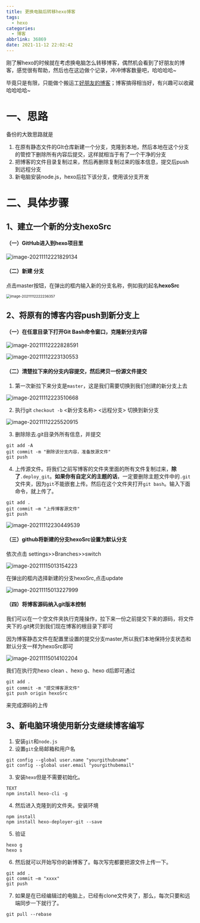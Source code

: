 ```yaml
---
title: 更换电脑后转移hexo博客
tags:
  - hexo
categories:
  - 博客
abbrlink: 36869
date: 2021-11-12 22:02:42
---
```


刚了解hexo的时候就在考虑换电脑怎么转移博客，偶然机会看到了好朋友的博客，感觉很有帮助，然后也在这边做个记录，冲冲博客数量吧，哈哈哈哈~

毕竟只是有限，只能做个搬运工[好朋友的博客](https://small-brilliant.github.io/2021/03/12/%E6%8D%A2%E7%94%B5%E8%84%91%E4%BA%86%E6%88%91%E7%9A%84Bolg%E6%80%8E%E4%B9%88%E5%8A%9E/)；博客搞得相当好，有兴趣可以收藏哈哈哈哈~

<!--more-->

# 一、思路

备份的大致思路就是

1. 在原有静态文件的GIt仓库新建一个分支，克隆到本地，然后本地在这个分支的管控下删除所有内容后提交，这样就相当于有了一个干净的分支
2. 把博客的文件目录复制过来，然后再删除复制过来的版本信息，提交后push到远程分支
3. 新电脑安装node.js，hexo后拉下该分支，使用该分支开发

# 二、具体步骤

## 1、建立一个新的分支hexoSrc

#### （一）GitHub进入到hexo项目里

![image-20211112221829134](更换电脑后转移hexo博客/image-20211112221829134.png)

#### （二）新建 分支

点击master按钮，在弹出的框内输入新的分支名称，例如我的起名**hexoSrc**

<img src="更换电脑后转移hexo博客/image-20211112222236357.png" alt="image-20211112222236357" style="zoom: 67%;" />

## 2、将原有的博客内容push到新分支上

#### （一）在任意目录下打开Git Bash命令窗口，克隆新分支内容

![image-20211112222828591](更换电脑后转移hexo博客/image-20211112222828591.png)



![image-20211112223130553](更换电脑后转移hexo博客/image-20211112223130553.png)

#### （二）清楚拉下来的分支内容提交，然后拷贝一份源文件提交 

1. 第一次新拉下来分支是`master`，这是我们需要切换到我们创建的新分支上去

![image-20211112223510668](更换电脑后转移hexo博客/image-20211112223510668.png)

2. 执行git `checkout -b` <新分支名称> <远程分支> 切换到新分支

![image-20211112225520915](更换电脑后转移hexo博客/image-20211112225520915.png)

3. 删除除去.git目录外所有信息，并提交

```
git add -A
git commit -m "删除该分支内容，准备放源文件"
git push
```

4. 上传源文件。将我们之前写博客的文件夹里面的所有文件复制过来，**除了**`.deploy_git`。**如果你有自定义的主题的话**，一定要删除主题文件中的`.git`文件夹，因为`git`不能嵌套上传。然后在这个文件夹打开`git bash`。输入下面命令，就上传了。

```
git add .
git commit –m "上传博客源文件"
git push 
```

![image-20211112230449539](更换电脑后转移hexo博客/image-20211112230449539.png)

#### （三）github将新建的分支hexoSrc设置为默认分支

依次点击 settings>>Branches>>switch

![image-20211115013154223](更换电脑后转移hexo博客/image-20211115013154223.png)

在弹出的框内选择新建的分支hexoSrc,点击update

![image-20211115013227999](更换电脑后转移hexo博客/image-20211115013227999.png)

#### （四）将博客源码纳入git版本控制

我们可以在一个空文件夹执行克隆操作，拉下来一份之前提交下来的源码，将文件夹下的.git拷贝到我们现在博客的根目录下即可

因为博客静态文件在配置里设置的提交分支master,所以我们本地保持分支状态和默认分支一样为hexoSrc即可

![image-20211115014102204](更换电脑后转移hexo博客/image-20211115014102204.png)

我们在执行完hexo clean 、hexo g、hexo d后即可通过

```
git add .
git commit -m "提交博客源文件"
git push origin hexoSrc
```

来完成源码的上传

## 3、新电脑环境使用新分支继续博客编写

1. 安装`git`和`node.js`
2. 设置`git`全局邮箱和用户名

```
git config --global user.name "yourgithubname"
git config --global user.email "yourgithubemail"
```

3. 安装`hexo`但是不需要初始化。

```
TEXT
npm install hexo-cli -g
```

4. 然后进入克隆到的文件夹。安装环境

```
npm install
npm install hexo-deployer-git --save
```

5. 验证

```
hexo g
hexo s
```

6. 然后就可以开始写你的新博客了。每次写完都要把源文件上传一下。

```
git add .
git commit –m "xxxx"
git push 
```

7. 如果是在已经编辑过的电脑上，已经有clone文件夹了，那么，每次只要和远端同步一下就行了。

```
git pull --rebase
```


